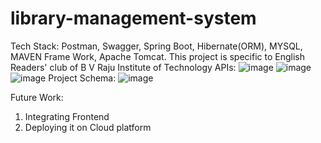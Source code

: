 # library-management-system
Tech Stack: Postman, Swagger, Spring Boot, Hibernate(ORM), MYSQL, MAVEN Frame Work, Apache Tomcat.
This project is specific to English Readers' club of B V Raju Institute of Technology
APIs:
![image](https://github.com/Shiva16-04/library-management-system/assets/100616140/9aa49465-810a-4993-9f13-c8b6707c2fb4)
![image](https://github.com/Shiva16-04/library-management-system/assets/100616140/91c1a8cc-da85-4e28-9e57-1c2ec2297163)
![image](https://github.com/Shiva16-04/library-management-system/assets/100616140/b01e27f6-fb14-4a29-93d4-5ce9da087c15)
Project Schema:
![image](https://github.com/Shiva16-04/library-management-system/assets/100616140/2062ef8b-0936-409e-8d44-07435347087f)

Future Work:
1. Integrating Frontend
2. Deploying it on Cloud platform
